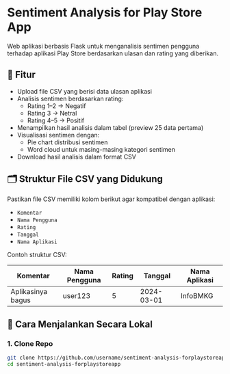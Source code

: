 # Sentiment Analysis for Play Store App

Web aplikasi berbasis Flask untuk menganalisis sentimen pengguna terhadap aplikasi Play Store berdasarkan ulasan dan rating yang diberikan.

## 📌 Fitur

- Upload file CSV yang berisi data ulasan aplikasi
- Analisis sentimen berdasarkan rating:
  - Rating 1–2 → Negatif
  - Rating 3 → Netral
  - Rating 4–5 → Positif
- Menampilkan hasil analisis dalam tabel (preview 25 data pertama)
- Visualisasi sentimen dengan:
  - Pie chart distribusi sentimen
  - Word cloud untuk masing-masing kategori sentimen
- Download hasil analisis dalam format CSV

## 🗂️ Struktur File CSV yang Didukung

Pastikan file CSV memiliki kolom berikut agar kompatibel dengan aplikasi:

- `Komentar`
- `Nama Pengguna`
- `Rating`
- `Tanggal`
- `Nama Aplikasi`

Contoh struktur CSV:

| Komentar | Nama Pengguna | Rating | Tanggal | Nama Aplikasi |
|----------|----------------|--------|---------|----------------|
| Aplikasinya bagus | user123 | 5 | 2024-03-01 | InfoBMKG |

## 🚀 Cara Menjalankan Secara Lokal

### 1. Clone Repo

```bash
git clone https://github.com/username/sentiment-analysis-forplaystoreapp.git
cd sentiment-analysis-forplaystoreapp
